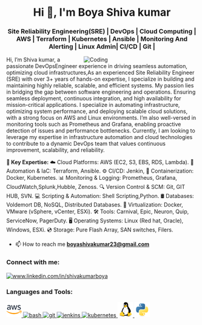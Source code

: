 <h1 align="center">Hi 👋, I'm Boya Shiva kumar</h1>
<h3 align="center">Site Reliability Engineering(SRE) | DevOps | Cloud Computing | AWS | Terraform | Kubernetes | Ansible | Monitoring And Alerting | Linux Admin| CI/CD | Git |</h3>
<img align="right" alt="Coding" width="300" src="https://liveimages.algoworks.com/new-algoworks/wp-content/uploads/2022/06/16052457/DevOps-Steps-1-min.gif">

<p text-align="left" display="flex"> 
Hi, I’m Shiva kumar, a passionate DevOpsEngineer experience in driving seamless automation, optimizing cloud infrastructures,As an experienced Site Reliability Engineer (SRE) with over 3+ years of hands-on expertise, I specialize in building and maintaining highly reliable, scalable, and efficient systems. My passion lies in bridging the gap between software engineering and operations.
Ensuring seamless deployment, continuous integration, and high availability for mission-critical applications.
I specialize in automating infrastructure, optimizing system performance, and deploying scalable cloud solutions, with a strong focus on AWS and Linux environments.
I’m also well-versed in monitoring tools such as Prometheus and Grafana, enabling proactive detection of issues and performance bottlenecks.
Currently, I am looking to leverage my expertise in infrastructure automation and cloud technologies to contribute to a dynamic DevOps team that values continuous improvement, scalability, and reliability.
</p>

 **🚀 Key Expertise:** ☁️ Cloud Platforms: AWS (EC2, S3, EBS, RDS, Lambda).
 🔧 Automation & IaC: Terraform, Ansible.
 ⚙️ CI/CD: Jenkin, 🐳 Containerization: Docker, Kubernetes.
 📊 Monitoring & Logging: Prometheus, Grafana, CloudWatch,Splunk,Hubble, Zenoss.
 🔍 Version Control & SCM: Git, GIT HUB, SVN. 
 💻 Scripting & Automation: Shell Scripting,Python.
 🛢️ Databases: Voldemort DB, NoSQL, Distributed Databases. 
 👾 Virtualization: Docker, VMware (vSphere, vCenter, ESXi).
 🛠️ Tools: Carnival, Epic, Neuron, Quip, ServiceNow, PagerDuty.
 🖥️ Operating Systems: Linux (Red hat, Oracle), Windows, ESXi. 
 💿 Storage: Pure Flash Array, SAN switches, Filers.

- 📫 How to reach me **boyashivakumar23@gmail.com**

<h3 align="left">Connect with me:</h3>
<p align="left">
<a href="https://linkedin.com/in/www.linkedin.com/in/shivakumarboya" target="blank"><img align="center" src="https://raw.githubusercontent.com/rahuldkjain/github-profile-readme-generator/master/src/images/icons/Social/linked-in-alt.svg" alt="www.linkedin.com/in/shivakumarboya" height="30" width="40" /></a>
</p>

<h3 align="left">Languages and Tools:</h3>
<p align="left"> <a href="https://aws.amazon.com" target="_blank" rel="noreferrer"> <img src="https://raw.githubusercontent.com/devicons/devicon/master/icons/amazonwebservices/amazonwebservices-original-wordmark.svg" alt="aws" width="40" height="40"/> </a> <a href="https://www.gnu.org/software/bash/" target="_blank" rel="noreferrer"> <img src="https://www.vectorlogo.zone/logos/gnu_bash/gnu_bash-icon.svg" alt="bash" width="40" height="40"/> </a> <a href="https://git-scm.com/" target="_blank" rel="noreferrer"> <img src="https://www.vectorlogo.zone/logos/git-scm/git-scm-icon.svg" alt="git" width="40" height="40"/> </a> <a href="https://www.jenkins.io" target="_blank" rel="noreferrer"> <img src="https://www.vectorlogo.zone/logos/jenkins/jenkins-icon.svg" alt="jenkins" width="40" height="40"/> </a> <a href="https://kubernetes.io" target="_blank" rel="noreferrer"> <img src="https://www.vectorlogo.zone/logos/kubernetes/kubernetes-icon.svg" alt="kubernetes" width="40" height="40"/> </a> <a href="https://www.linux.org/" target="_blank" rel="noreferrer"> <img src="https://raw.githubusercontent.com/devicons/devicon/master/icons/linux/linux-original.svg" alt="linux" width="40" height="40"/> </a> <a href="https://www.python.org" target="_blank" rel="noreferrer"> <img src="https://raw.githubusercontent.com/devicons/devicon/master/icons/python/python-original.svg" alt="python" width="40" height="40"/> </a> </p>
